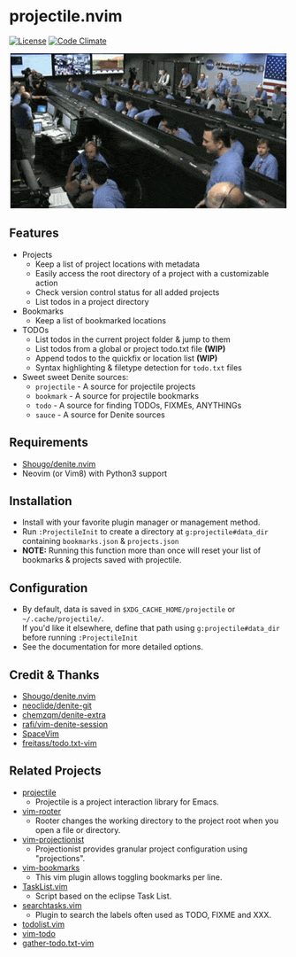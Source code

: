 # projectile.nvim #

[![License](https://img.shields.io/github/license/dunstontc/projectile.nvim.svg)](https://github.com/dunstontc/projectile.nvim/blob/master/LICENSE)
[![Code Climate](https://img.shields.io/codeclimate/issues/github/me-and/mdf.svg)](https://github.com/dunstontc/projectile.nvim/issues)

<div align="center">
    <img src="https://raw.githubusercontent.com/dunstontc/assets/master/gifs/yes.gif" alt="mission-control"/>
</div>


## Features ##

  - Projects
    - Keep a list of project locations with metadata
    - Easily access the root directory of a project with a customizable action
    - Check version control status for all added projects
    - List todos in a project directory
  - Bookmarks
    - Keep a list of bookmarked locations
  - TODOs
    - List todos in the current project folder & jump to them
    - List todos from a global or project todo.txt file **(WIP)**
    - Append todos to the quickfix or location list **(WIP)**
    - Syntax highlighting & filetype detection for `todo.txt` files
  - Sweet sweet Denite sources:
    - `projectile` - A source for projectile projects
    - `bookmark` - A source for projectile bookmarks
    - `todo` - A source for finding TODOs, FIXMEs, ANYTHINGs
    - `sauce` - A source for Denite sources


## Requirements ##
  - [Shougo/denite.nvim](https://github.com/Shougo/denite.nvim)
  - Neovim (or Vim8) with Python3 support


## Installation ##
  - Install with your favorite plugin manager or management method.
  - Run `:ProjectileInit` to create a directory at `g:projectile#data_dir` containing `bookmarks.json` & `projects.json`
  - **NOTE:** Running this function more than once will reset your list of bookmarks & projects saved with projectile.


## Configuration ##
  - By default, data is saved in `$XDG_CACHE_HOME/projectile` or `~/.cache/projectile/`.  
    If you'd like it elsewhere, define that path using `g:projectile#data_dir` before
    running `:ProjectileInit`
  - See the documentation for more detailed options.


## Credit & Thanks ##
  - [Shougo/denite.nvim](https://github.com/Shougo/denite.nvim)
  - [neoclide/denite-git](https://github.com/neoclide/denite-git)
  - [chemzqm/denite-extra](https://github.com/chemzqm/denite-extra)
  - [rafi/vim-denite-session](https://github.com/rafi/vim-denite-session)
  - [SpaceVim](https://github.com/SpaceVim/SpaceVim)
  - [freitass/todo.txt-vim](https://github.com/freitass/todo.txt-vim)


## Related Projects ##
  - [projectile](https://github.com/bbatsov/projectile)
    - Projectile is a project interaction library for Emacs.
  - [vim-rooter](https://github.com/airblade/vim-rooter)
    - Rooter changes the working directory to the project root when you open a file or directory.
  - [vim-projectionist](https://github.com/tpope/vim-projectionist)
    - Projectionist provides granular project configuration using "projections".
  - [vim-bookmarks](https://github.com/MattesGroeger/vim-bookmarks)
    - This vim plugin allows toggling bookmarks per line.
  - [TaskList.vim](https://github.com/vim-scripts/TaskList.vim)
    - Script based on the eclipse Task List.
  - [searchtasks.vim](https://github.com/gilsondev/searchtasks.vim)
    - Plugin to search the labels often used as TODO, FIXME and XXX.
  - [todolist.vim](https://github.com/vim-scripts/todolist.vim)
  - [vim-todo](https://github.com/codegram/vim-todo)
  - [gather-todo.txt-vim](https://github.com/lgalke/gather-todo.txt-vim)

